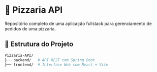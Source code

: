 # 🍕 Pizzaria API

Repositório completo de uma aplicação fullstack para gerenciamento de pedidos de uma pizzaria.

## 🧱 Estrutura do Projeto

```bash
Pizzaria-API/
├── backend/   # API REST com Spring Boot
├── frontend/  # Interface Web com React + Vite
